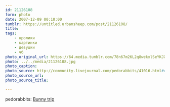 ```yaml
---
id: 21126108
form: photo
date: 2007-12-09 00:10:00
tumblr: https://untitled.urbansheep.com/post/21126108/
title:
tags:
    - кролики
    - картинки
    - девушки
    - чб
photo_original_url: https://64.media.tumblr.com/78n67m26L2q8wekxlSeYKJXc_640.jpg
photo: ../../media/21126108.jpg
photo_caption:
photo_source: http://community.livejournal.com/pedorabbits/41016.html#cutid1
photo_source_url:
photo_source_title:

---
```


<p>pedorabbits: <a href="http://community.livejournal.com/pedorabbits/41016.html">Bunny trip</a></p>
